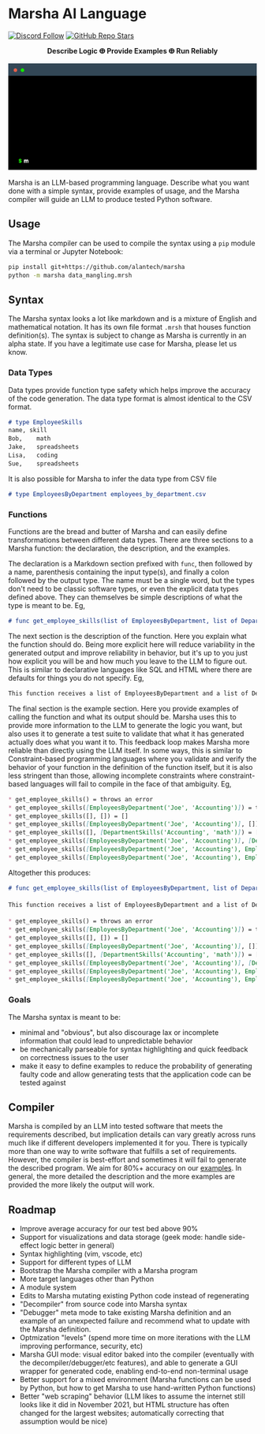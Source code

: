# Marsha AI Language

[![Discord Follow](https://dcbadge.vercel.app/api/server/p5BTaWAdjm?style=flat)](https://discord.gg/p5BTaWAdjm)
[![GitHub Repo Stars](https://img.shields.io/github/stars/alantech/marsha?style=social)](https://github.com/alantech/marsha)

<p align="center"><b>Describe Logic ⴲ Provide Examples ⴲ Run Reliably</b><br /><br /><img src="./examples/images/duckduckgo-terminal.gif" /></p>

Marsha is an LLM-based programming language. Describe what you want done with a simple syntax, provide examples of usage, and the Marsha compiler will guide an LLM to produce tested Python software.

## Usage

The Marsha compiler can be used to compile the syntax using a `pip` module via a terminal or Jupyter Notebook:

```bash
pip install git+https://github.com/alantech/marsha
python -m marsha data_mangling.mrsh
```

## Syntax

The Marsha syntax looks a lot like markdown and is a mixture of English and mathematical notation. It has its own file format `.mrsh` that houses function definition(s). The syntax is subject to change as Marsha is currently in an alpha state. If you have a legitimate use case for Marsha, please let us know.

### Data Types

Data types provide function type safety which helps improve the accuracy of the code generation. The data type format is almost identical to the CSV format.

```md
# type EmployeeSkills
name, skill
Bob,	math
Jake,	spreadsheets
Lisa,	coding
Sue,	spreadsheets
```

It is also possible for Marsha to infer the data type from CSV file

```md
# type EmployeesByDepartment employees_by_department.csv
```

### Functions

Functions are the bread and butter of Marsha and can easily define transformations between different data types. There are three sections to a Marsha function: the declaration, the description, and the examples.

The declaration is a Markdown section prefixed with `func`, then followed by a name, parenthesis containing the input type(s), and finally a colon followed by the output type. The name must be a single word, but the types don't need to be classic software types, or even the explicit data types defined above. They can themselves be simple descriptions of what the type is meant to be. Eg,

```md
# func get_employee_skills(list of EmployeesByDepartment, list of DepartmentSkills): list of EmployeeSkills
```

The next section is the description of the function. Here you explain what the function should do. Being more explicit here will reduce variability in the generated output and improve reliability in behavior, but it's up to you just how explicit you will be and how much you leave to the LLM to figure out. This is similar to declarative languages like SQL and HTML where there are defaults for things you do not specify. Eg,

```md
This function receives a list of EmployeesByDepartment and a list of DepartmentSkills. The function should be able to create a response of EmployeeSkills merging the 2 list by department. Use the pandas library.
```

The final section is the example section. Here you provide examples of calling the function and what its output should be. Marsha uses this to provide more information to the LLM to generate the logic you want, but also uses it to generate a test suite to validate that what it has generated actually does what you want it to. This feedback loop makes Marsha more reliable than directly using the LLM itself. In some ways, this is similar to Constraint-based programming languages where you validate and verify the behavior of your function in the definition of the function itself, but it is also less stringent than those, allowing incomplete constraints where constraint-based languages will fail to compile in the face of that ambiguity. Eg,

```md
* get_employee_skills() = throws an error
* get_employee_skills([EmployeesByDepartment('Joe', 'Accounting')]) = throws an error
* get_employee_skills([], []) = []
* get_employee_skills([EmployeesByDepartment('Joe', 'Accounting')], []) = []
* get_employee_skills([], [DepartmentSkills('Accounting', 'math')]) = []
* get_employee_skills([EmployeesByDepartment('Joe', 'Accounting')], [DepartmentSkills('Accounting', 'math')]) = [EmployeeSkills('Joe', 'math')]
* get_employee_skills([EmployeesByDepartment('Joe', 'Accounting'), EmployeesByDepartment('Jake', 'Engineering')], [DepartmentSkills('Accounting', 'math')]) = [EmployeeSkills('Joe', 'math')]
* get_employee_skills([EmployeesByDepartment('Joe', 'Accounting'), EmployeesByDepartment('Jake', 'Engineering')], [DepartmentSkills('Accounting', 'math'), DepartmentSkills('Engineering', 'coding')]) = [EmployeeSkills('Joe', 'math'), EmployeeSkills('Jake', 'coding')]
```

Altogether this produces:

```md
# func get_employee_skills(list of EmployeesByDepartment, list of DepartmentSkills): list of EmployeeSkills

This function receives a list of EmployeesByDepartment and a list of DepartmentSkills. The function should be able to create a response of EmployeeSkills merging the 2 list by department. Use the pandas library.

* get_employee_skills() = throws an error
* get_employee_skills([EmployeesByDepartment('Joe', 'Accounting')]) = throws an error
* get_employee_skills([], []) = []
* get_employee_skills([EmployeesByDepartment('Joe', 'Accounting')], []) = []
* get_employee_skills([], [DepartmentSkills('Accounting', 'math')]) = []
* get_employee_skills([EmployeesByDepartment('Joe', 'Accounting')], [DepartmentSkills('Accounting', 'math')]) = [EmployeeSkills('Joe', 'math')]
* get_employee_skills([EmployeesByDepartment('Joe', 'Accounting'), EmployeesByDepartment('Jake', 'Engineering')], [DepartmentSkills('Accounting', 'math')]) = [EmployeeSkills('Joe', 'math')]
* get_employee_skills([EmployeesByDepartment('Joe', 'Accounting'), EmployeesByDepartment('Jake', 'Engineering')], [DepartmentSkills('Accounting', 'math'), DepartmentSkills('Engineering', 'coding')]) = [EmployeeSkills('Joe', 'math'), EmployeeSkills('Jake', 'coding')]
```

### Goals

The Marsha syntax is meant to be:
- minimal and "obvious", but also discourage lax or incomplete information that could lead to unpredictable behavior
- be mechanically parseable for syntax highlighting and quick feedback on correctness issues to the user
- make it easy to define examples to reduce the probability of generating faulty code and allow generating tests that the application code can be tested against

## Compiler

Marsha is compiled by an LLM into tested software that meets the requirements described, but implication details can vary greatly across runs much like if different developers implemented it for you. There is typically more than one way to write software that fulfills a set of requirements. However, the compiler is best-effort and sometimes it will fail to generate the described program. We aim for 80%+ accuracy on our [examples](./examples/test/). In general, the more detailed the description and the more examples are provided the more likely the output will work.

## Roadmap

- Improve average accuracy for our test bed above 90%
- Support for visualizations and data storage (geek mode: handle side-effect logic better in general)
- Syntax highlighting (vim, vscode, etc)
- Support for different types of LLM
- Bootstrap the Marsha compiler with a Marsha program
- More target languages other than Python
- A module system
- Edits to Marsha mutating existing Python code instead of regenerating
- "Decompiler" from source code into Marsha syntax
- "Debugger" meta mode to take existing Marsha definition and an example of an unexpected failure and recommend what to update with the Marsha definition.
- Optmization "levels" (spend more time on more iterations with the LLM improving performance, security, etc)
- Marsha GUI mode: visual editor baked into the compiler (eventually with the decompiler/debugger/etc features), and able to generate a GUI wrapper for generated code, enabling end-to-end non-terminal usage
- Better support for a mixed environment (Marsha functions can be used by Python, but how to get Marsha to use hand-written Python functions)
- Better "web scraping" behavior (LLM likes to assume the internet still looks like it did in November 2021, but HTML structure has often changed for the largest websites; automatically correcting that assumption would be nice)